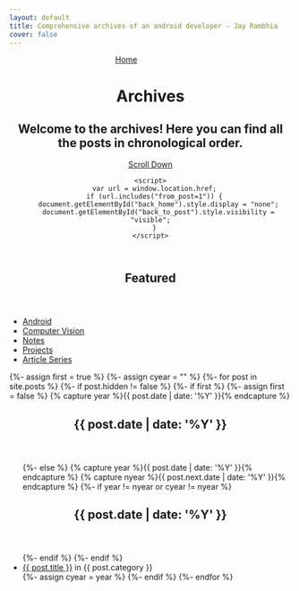```yaml
---
layout: default
title: Comprehensive archives of an android developer - Jay Rambhia
cover: false
---
```


<header class="main-header {% if page.cover %}" style="background-image: url({{ page.cover }}) {%else%}no-cover{% endif %}">
    <nav class="main-nav overlay clearfix">
        <a id="back_home" class="back-button icon-arrow-left" href="{{ site.url }}">Home</a>
        <a id="back_to_post" class="back-button icon-arrow-left" style="visibility:hidden;" onclick="history.back()">Back to post</a>
    </nav>
    <div class="vertical">
        <div class="main-header-content inner">
            <h1 class="page-title">Archives</h1>
            <h2 class="page-description">
                Welcome to the archives! Here you can find all the posts in chronological order.
            </h2>
        </div>
    </div>
    <a class="scroll-down icon-arrow-left" href="#content" data-offset="-45"><span class="hidden">Scroll Down</span></a>

    <script>
      var url = window.location.href;
      if (url.includes("from_post=1")) {
        document.getElementById("back_home").style.display = "none";
        document.getElementById("back_to_post").style.visibility = "visible";
      }
    </script>
</header>


<main id="content" class="content" role="main">
<article class="post">
	<header class="post-header">
        <h2 class="post-title">Featured</h2>
    </header>
    <section class="post-excerpt">
    	<ul>
    		<li>
    			<a href="{{ site.url }}/android">Android</a>
    		</li>
    		<li>
    			<a href="{{ site.url }}/computervision">Computer Vision</a>
    		</li>
    		<li>
    			<a href="{{ site.url }}/notes">Notes</a>
    		</li>
        <li>
            <a href="{{ site.url }}/projects">Projects</a>
        </li>
        <li>
            <a href="{{ site.url }}/series">Article Series</a>
        </li>
    	</ul>
    </section>
</article>    

{%- assign first = true %}
{%- assign cyear = "" %}
{%- for post in site.posts %}
  {%- if post.hidden != false %}
    {%- if first %}
		  {%- assign first = false %}
		  {% capture year %}{{ post.date | date: '%Y' }}{% endcapture %}
		  <article class="post">
			   <header class="post-header">
				     <h2 class="post-title">{{ post.date | date: '%Y' }}</h2>
			   </header>
			   <section class="post-excerpt">
				   <ul>
	  {%- else %}
		      {% capture year %}{{ post.date | date: '%Y' }}{% endcapture %}
		      {% capture nyear %}{{ post.next.date | date: '%Y' }}{% endcapture %}
		      {%- if year != nyear or cyear != nyear %}
			      </ul>
			    </section>
			  </article>
			  <article class="post">
				  <header class="post-header">
			        <h2 class="post-title">{{ post.date | date: '%Y' }}</h2>
			    </header>
			    <section class="post-excerpt">
			      <ul>
		     {%- endif %}
	  {%- endif %}    
    <li>
        <a href="{{ post.url }}">{{ post.title }}</a> in {{ post.category }}
    </li>
    {%- assign cyear = year %}
  {%- endif %}
{%- endfor %}
</ul>
</section>
</article>
</main>
